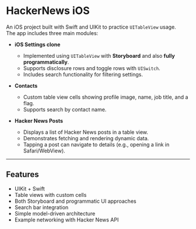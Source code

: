 # HackerNews iOS

An iOS project built with Swift and UIKit to practice `UITableView` usage.  
The app includes three main modules:

- **iOS Settings clone**  
  - Implemented using `UITableView` with **Storyboard** and also **fully programmatically**.  
  - Supports disclosure rows and toggle rows with `UISwitch`.  
  - Includes search functionality for filtering settings.

- **Contacts**  
  - Custom table view cells showing profile image, name, job title, and a flag.  
  - Supports search by contact name.  

- **Hacker News Posts**  
  - Displays a list of Hacker News posts in a table view.  
  - Demonstrates fetching and rendering dynamic data.  
  - Tapping a post can navigate to details (e.g., opening a link in Safari/WebView).

---

## Features

- UIKit + Swift
- Table views with custom cells
- Both Storyboard and programmatic UI approaches
- Search bar integration
- Simple model-driven architecture
- Example networking with Hacker News API
